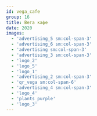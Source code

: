 ```yaml
---
id: vega_cafe
group: 16
title: Вега кафе
date: 2020
images:
  - 'advertising_5 sm:col-span-3'
  - 'advertising_6 sm:col-span-3'
  - 'advertising sm:col-span-3'
  - 'advertising_3 sm:col-span-3'
  - 'logo_2'
  - 'logo_5'
  - 'logo_1'
  - 'advertising_2 sm:col-span-3'
  - 'qr_vega sm:col-span-6'
  - 'advertising_4 sm:col-span-3'
  - 'logo_4'
  - 'plants_purple'
  - 'logo_3'
---
```

